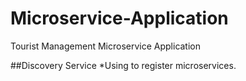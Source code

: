 # Microservice-Application
Tourist Management Microservice Application

##Discovery Service 
*Using to register microservices.
